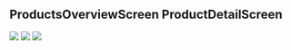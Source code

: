 ## ProductsOverviewScreen ProductDetailScreen
![](https://github.com/Laura555-p/myeshop/blob/master/assets/images/main.jpg)
![](https://github.com/Laura555-p/myeshop/blob/master/assets/images/main.jpg)
![](https://github.com/Laura555-p/myeshop/blob/master/assets/images/details.jpg)
